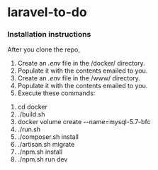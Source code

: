 # laravel-to-do

### Installation instructions

After you clone the repo,

1. Create an *.env*  file in the /docker/ directory.
2. Populate it with the contents emailed to you.
3. Create an *.env* file in the /www/ directory.
4. Populate it with the contents emailed to you.
5. Execute these commands:
1) cd docker
2) ./build.sh
3) docker volume create --name=mysql-5.7-bfc
4) ./run.sh
5) ./composer.sh install
6) ./artisan.sh migrate
7) ./npm.sh install
8) ./npm.sh run dev
